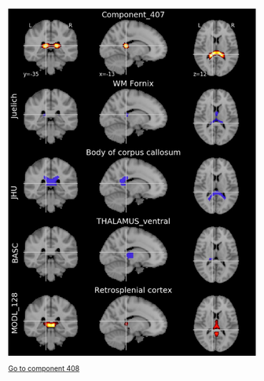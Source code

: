 


![407](preliminary/407.jpg "Component 407")

[Go to component 408](https://parietal-inria.github.io/MODL_atlas/512/408 "Component 408")